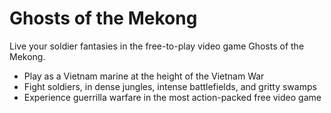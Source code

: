 # Ghosts of the Mekong

Live your soldier fantasies in the free-to-play video game Ghosts of the Mekong.
* Play as a Vietnam marine at the height of the Vietnam War
* Fight soldiers, in dense jungles, intense battlefields, and gritty swamps
* Experience guerrilla warfare in the most action-packed free video game

